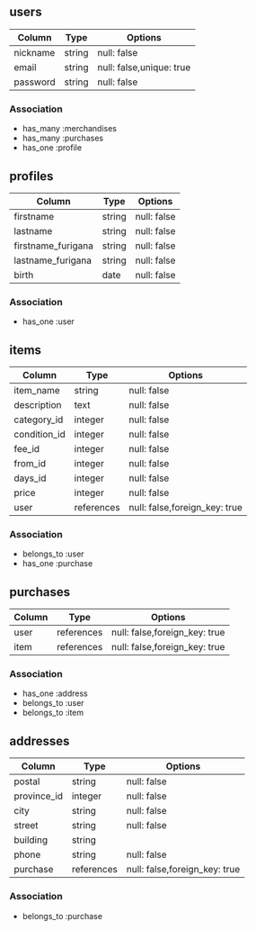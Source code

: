 ## users
|Column  |Type  |Options                 |
|--------|------|------------------------|
|nickname|string|null: false             |
|email   |string|null: false,unique: true|
|password|string|null: false             |
### Association
- has_many :merchandises
- has_many :purchases
- has_one  :profile


## profiles
|Column            |Type      |Options                      |
|------------------|----------|-----------------------------|
|firstname         |string    |null: false                  |
|lastname          |string    |null: false                  |
|firstname_furigana|string    |null: false                  |
|lastname_furigana |string    |null: false                  |
|birth             |date      |null: false                  |
### Association
- has_one :user



## items

|Column        |Type      |Options                      |
|--------------|----------|-----------------------------|
|item_name     |string    |null: false                  |
|description   |text      |null: false                  |
|category_id   |integer   |null: false                  |
|condition_id  |integer   |null: false                  |
|fee_id        |integer   |null: false                  |
|from_id       |integer   |null: false                  |
|days_id       |integer   |null: false                  |
|price         |integer   |null: false                  |
|user          |references|null: false,foreign_key: true|
### Association
- belongs_to :user
- has_one    :purchase


## purchases
|Column        |Type      |Options                      |
|--------------|----------|-----------------------------|
|user          |references|null: false,foreign_key: true|
|item          |references|null: false,foreign_key: true|
### Association
- has_one    :address
- belongs_to :user
- belongs_to :item



## addresses
|Column     |Type      |Options                      |
|-----------|----------|-----------------------------|
|postal     |string    |null: false                  |
|province_id|integer   |null: false                  |
|city       |string    |null: false                  |
|street     |string    |null: false                  |
|building   |string    |                             |
|phone      |string    |null: false                  |
|purchase   |references|null: false,foreign_key: true|
### Association
- belongs_to :purchase